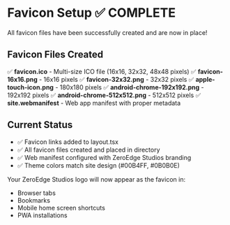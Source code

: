 # Favicon Setup ✅ COMPLETE

All favicon files have been successfully created and are now in place!

## Favicon Files Created

✅ **favicon.ico** - Multi-size ICO file (16x16, 32x32, 48x48 pixels)
✅ **favicon-16x16.png** - 16x16 pixels
✅ **favicon-32x32.png** - 32x32 pixels
✅ **apple-touch-icon.png** - 180x180 pixels
✅ **android-chrome-192x192.png** - 192x192 pixels
✅ **android-chrome-512x512.png** - 512x512 pixels
✅ **site.webmanifest** - Web app manifest with proper metadata

## Current Status
- ✅ Favicon links added to layout.tsx
- ✅ All favicon files created and placed in directory
- ✅ Web manifest configured with ZeroEdge Studios branding
- ✅ Theme colors match site design (#00B4FF, #0B0B0E)

Your ZeroEdge Studios logo will now appear as the favicon in:
- Browser tabs
- Bookmarks
- Mobile home screen shortcuts
- PWA installations
